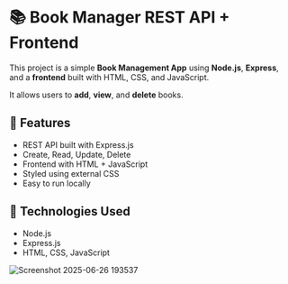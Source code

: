 # 📚 Book Manager REST API + Frontend

This project is a simple **Book Management App** using **Node.js**, **Express**, and a **frontend** built with HTML, CSS, and JavaScript.

It allows users to **add**, **view**, and **delete** books. 

## 🚀 Features

-  REST API built with Express.js
- Create, Read, Update, Delete
-  Frontend with HTML + JavaScript 
-  Styled using external CSS
-  Easy to run locally


## 🧰 Technologies Used

- Node.js
- Express.js
- HTML, CSS, JavaScript

![Screenshot 2025-06-26 193537](https://github.com/user-attachments/assets/13acf476-f6a7-4738-9cc7-271d33504f34)




